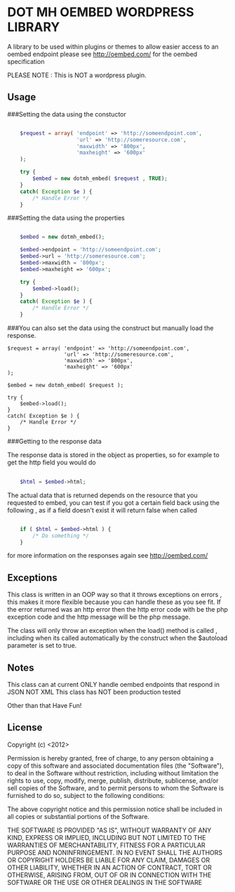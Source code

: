 DOT MH OEMBED WORDPRESS LIBRARY
===============================

A library to be used within plugins or themes to allow easier access to an oembed endpoint 
please see http://oembed.com/ for the oembed specification 

PLEASE NOTE : This is NOT a wordpress plugin.

Usage 
-----

###Setting the data using the constuctor

```php

	$request = array( 'endpoint' => 'http://someendpoint.com',
					  'url' => 'http://someresource.com',	
					  'maxwidth' => '800px',
					  'maxheight' => '600px'
	);	

	try {
		$embed = new dotmh_embed( $request , TRUE);
	}
	catch( Exception $e ) {
		/* Handle Error */
	}
```

###Setting the data using the properties

```php

	$embed = new dotmh_embed();

	$embed->endpoint = 'http://someendpoint.com';
	$embed->url = 'http://someresource.com';
	$embed->maxwidth = '800px';
	$embed->maxheight => '600px';

	try {
		$embed->load();
	}
	catch( Exception $e ) {
		/* Handle Error */
	}

```

###You can also set the data using the construct but manually load the response.

	$request = array( 'endpoint' => 'http://someendpoint.com',
					  'url' => 'http://someresource.com',	
					  'maxwidth' => '800px',
					  'maxheight' => '600px'
	);	

	$embed = new dotmh_embed( $request );

	try {
		$embed->load();	
	}
	catch( Exception $e ) {
		/* Handle Error */
	}

###Getting to the response data 

The response data is stored in the object as properties, so for example to get the http field you would do 

```php
	
	$html = $embed->html;

```

The actual data that is returned depends on the resource that you requested to embed, you can test if you got a certain field back using the following , as if a field doesn't exist it will return false when called

```php

	if ( $html = $embed->html ) {
		/* Do something */
	}
```

for more information on the responses again see http://oembed.com/

Exceptions
----------

This class is written in an OOP way so that it throws exceptions on errors , this makes it more flexible because you can handle these as you see fit. If the error returned was an http error then the http error code with be the php exception code and the http message will be the php message. 

The class will only throw an exception when the load() method is called , including when its called automatically by the construct when the $autoload parameter is set to true. 

Notes
-----

This class can at current ONLY handle oembed endpoints that respond in JSON NOT XML 
This class has NOT been production tested 

Other than that Have Fun! 

License
--------

Copyright (c) <2012> <DotMH>

Permission is hereby granted, free of charge, to any person obtaining a copy of this software and associated documentation files (the "Software"), to deal in the Software without restriction, including without limitation the rights to use, copy, modify, merge, publish, distribute, sublicense, and/or sell copies of the Software, and to permit persons to whom the Software is furnished to do so, subject to the following conditions:

The above copyright notice and this permission notice shall be included in all copies or substantial portions of the Software.

THE SOFTWARE IS PROVIDED "AS IS", WITHOUT WARRANTY OF ANY KIND, EXPRESS OR IMPLIED, INCLUDING BUT NOT LIMITED TO THE WARRANTIES OF MERCHANTABILITY, FITNESS FOR A PARTICULAR PURPOSE AND NONINFRINGEMENT. IN NO EVENT SHALL THE AUTHORS OR COPYRIGHT HOLDERS BE LIABLE FOR ANY CLAIM, DAMAGES OR OTHER LIABILITY, WHETHER IN AN ACTION OF CONTRACT, TORT OR OTHERWISE, ARISING FROM, OUT OF OR IN CONNECTION WITH THE SOFTWARE OR THE USE OR OTHER DEALINGS IN THE SOFTWARE